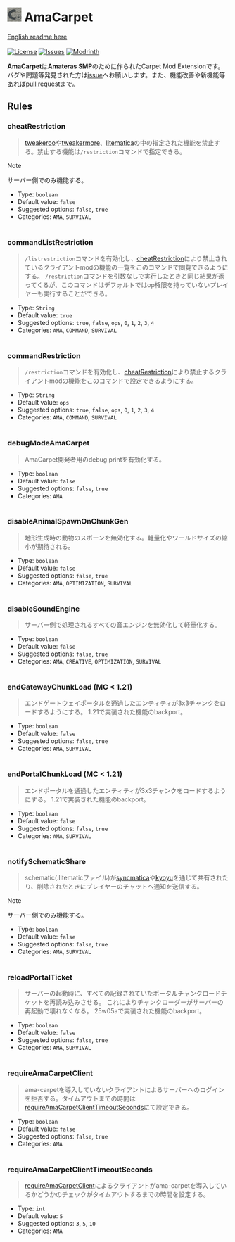 # ![Logo](src/main/resources/assets/ama-carpet/icon_32.png) AmaCarpet

[English readme here](README.md)<br><br>
[![License](https://img.shields.io/github/license/pugur523/ama-carpet.svg)](https://opensource.org/licenses/lgpl-3.0.html)
[![Issues](https://img.shields.io/github/issues/pugur523/ama-carpet.svg)](https://github.com/pugur523/ama-carpet/issues)
[![Modrinth](https://img.shields.io/modrinth/dt/amacarpet?label=Modrinth%20Downloads)](https://modrinth.com/mod/amacarpet)

**AmaCarpet**は**Amateras SMP**のために作られたCarpet Mod Extensionです。<br>
バグや問題等発見された方は[issue](https://github.com/pugur523/ama-carpet/issues)へお願いします。また、機能改善や新機能等あれば[pull request](https://github.com/pugur523/ama-carpet/pulls)まで。


## Rules


### cheatRestriction

> [tweakeroo](https://modrinth.com/mod/tweakeroo)や[tweakermore](https://modrinth.com/mod/tweakermore)、[litematica](https://modrinth.com/mod/litematica)の中の指定された機能を禁止する。禁止する機能は`/restriction`コマンドで指定できる。

> [!NOTE]
> サーバー側でのみ機能する。

- Type: `boolean`
- Default value: `false`
- Suggested options: `false`, `true`
- Categories: `AMA`, `SURVIVAL`
<br><br>

### commandListRestriction

> `/listrestriction`コマンドを有効化し、[cheatRestriction](#cheatRestriction)により禁止されているクライアントmodの機能の一覧をこのコマンドで閲覧できるようにする。
> `/restriction`コマンドを引数なしで実行したときと同じ結果が返ってくるが、このコマンドはデフォルトではop権限を持っていないプレイヤーも実行することができる。

- Type: `String`
- Default value: `true`
- Suggested options: `true`, `false`, `ops`, `0`, `1`, `2`, `3`, `4`
- Categories: `AMA`, `COMMAND`, `SURVIVAL`
<br><br>

### commandRestriction

> `/restriction`コマンドを有効化し、[cheatRestriction](#cheatRestriction)により禁止するクライアントmodの機能をこのコマンドで設定できるようにする。

- Type: `String`
- Default value: `ops`
- Suggested options: `true`, `false`, `ops`, `0`, `1`, `2`, `3`, `4`
- Categories: `AMA`, `COMMAND`, `SURVIVAL`
<br><br>

### debugModeAmaCarpet

> AmaCarpet開発者用のdebug printを有効化する。

- Type: `boolean`
- Default value: `false`
- Suggested options: `false`, `true`
- Categories: `AMA`
<br><br>

### disableAnimalSpawnOnChunkGen

> 地形生成時の動物のスポーンを無効化する。軽量化やワールドサイズの縮小が期待される。

- Type: `boolean`
- Default value: `false`
- Suggested options: `false`, `true`
- Categories: `AMA`, `OPTIMIZATION`, `SURVIVAL`
<br><br>

### disableSoundEngine

> サーバー側で処理されるすべての音エンジンを無効化して軽量化する。

- Type: `boolean`
- Default value: `false`
- Suggested options: `false`, `true`
- Categories: `AMA`, `CREATIVE`, `OPTIMIZATION`, `SURVIVAL`
<br><br>

### endGatewayChunkLoad (MC < 1.21)

> エンドゲートウェイポータルを通過したエンティティが3x3チャンクをロードするようにする。
> 1.21で実装された機能のbackport。

- Type: `boolean`
- Default value: `false`
- Suggested options: `false`, `true`
- Categories: `AMA`, `SURVIVAL`
<br><br>

### endPortalChunkLoad (MC < 1.21)

> エンドポータルを通過したエンティティが3x3チャンクをロードするようにする。
> 1.21で実装された機能のbackport。

- Type: `boolean`
- Default value: `false`
- Suggested options: `false`, `true`
- Categories: `AMA`, `SURVIVAL`
<br><br>

### notifySchematicShare

> schematic(.litematicファイル)が[syncmatica](https://modrinth.com/mod/syncmatica)や[kyoyu](https://modrinth.com/mod/kyoyu)を通じて共有されたり、削除されたときにプレイヤーのチャットへ通知を送信する。

> [!NOTE]
> サーバー側でのみ機能する。

- Type: `boolean`
- Default value: `false`
- Suggested options: `false`, `true`
- Categories: `AMA`, `SURVIVAL`
<br><br>

### reloadPortalTicket

> サーバーの起動時に、すべての記録されていたポータルチャンクロードチケットを再読み込みさせる。
> これによりチャンクローダーがサーバーの再起動で壊れなくなる。
> 25w05aで実装された機能のbackport。

- Type: `boolean`
- Default value: `false`
- Suggested options: `false`, `true`
- Categories: `AMA`, `SURVIVAL`
<br><br>

### requireAmaCarpetClient

> ama-carpetを導入していないクライアントによるサーバーへのログインを拒否する。タイムアウトまでの時間は[requireAmaCarpetClientTimeoutSeconds](#requireAmaCarpetClientTimeoutSeconds)にて設定できる。

- Type: `boolean`
- Default value: `false`
- Suggested options: `false`, `true`
- Categories: `AMA`
<br><br>

### requireAmaCarpetClientTimeoutSeconds

> [requireAmaCarpetClient](#requireAmaCarpetClient)によるクライアントがama-carpetを導入しているかどうかのチェックがタイムアウトするまでの時間を設定する。

- Type: `int`
- Default value: `5`
- Suggested options: `3`, `5`, `10`
- Categories: `AMA`
<br><br>
